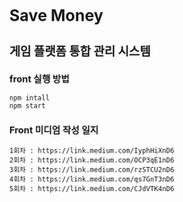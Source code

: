 # Save Money

## 게임 플랫폼 통합 관리 시스템


### front 실행 방법 
```
npm intall
npm start
```




### Front 미디엄 작성 일지
```
1회차 : https://link.medium.com/IyphHiXnD6
2회차 : https://link.medium.com/OCP3qE1nD6
3회차 : https://link.medium.com/rzSTCU2nD6
4회차 : https://link.medium.com/qs7GnT3nD6
5회차 : https://link.medium.com/CJdVTK4nD6
```